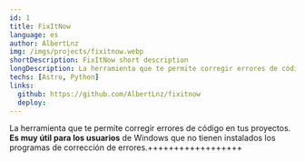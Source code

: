 ```yaml
---
id: 1
title: FixItNow
language: es
author: AlbertLnz
img: /imgs/projects/fixitnow.webp
shortDescription: FixItNow short description
longDescription: La herramienta que te permite corregir errores de código en tus proyectos. **Es muy útil para los usuarios** de Windows que no tienen instalados los programas de corrección de errores.
techs: [Astro, Python]
links:
  github: https://github.com/AlbertLnz/fixitnow
  deploy:
---
```


La herramienta que te permite corregir errores de código en tus proyectos. **Es muy útil para los usuarios** de Windows que no tienen instalados los programas de corrección de errores.++++++++++++++++++
